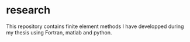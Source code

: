 # research
This repository contains finite element methods I have developped during my thesis using Fortran, matlab and python. 
